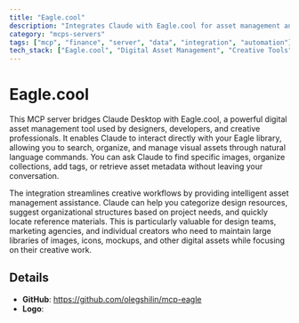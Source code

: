 ```yaml
---
title: "Eagle.cool"
description: "Integrates Claude with Eagle.cool for asset management and creative project assistance through MCP-enabled interaction with Eagle's features."
category: "mcps-servers"
tags: ["mcp", "finance", "server", "data", "integration", "automation"]
tech_stack: ["Eagle.cool", "Digital Asset Management", "Creative Tools", "Design Workflows"]
---
```


# Eagle.cool

This MCP server bridges Claude Desktop with Eagle.cool, a powerful digital asset management tool used by designers, developers, and creative professionals. It enables Claude to interact directly with your Eagle library, allowing you to search, organize, and manage visual assets through natural language commands. You can ask Claude to find specific images, organize collections, add tags, or retrieve asset metadata without leaving your conversation.

The integration streamlines creative workflows by providing intelligent asset management assistance. Claude can help you categorize design resources, suggest organizational structures based on project needs, and quickly locate reference materials. This is particularly valuable for design teams, marketing agencies, and individual creators who need to maintain large libraries of images, icons, mockups, and other digital assets while focusing on their creative work.

## Details

- **GitHub**: https://github.com/olegshilin/mcp-eagle
- **Logo**: 
